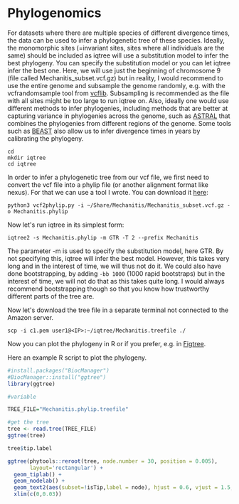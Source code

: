 # Phylogenomics

For datasets where there are multiple species of different divergence times, the data can be used to infer a phylogenetic tree of these species. Ideally, the monomorphic sites (=invariant sites, sites where all individuals are the same) should be included as iqtree will use a substitution model to infer the best phylogeny. You can specify the substitution model or you can let iqtree infer the best one. Here, we will use just the beginning of chromosome 9 (file called Mechanitis_subset.vcf.gz) but in reality, I would recommend to use the entire genome and subsample the genome randomly, e.g. with the vcfrandomsample tool from [vcflib](https://github.com/vcflib/vcflib). Subsampling is recommended as the file with all sites might be too large to run iqtree on. Also, ideally one would use different methods to infer phylogenies, including methods that are better at capturing variance in phylogenies across the genome, such as [ASTRAL](https://github.com/smirarab/ASTRAL) that combines the phylogenies from different regions of the genome. Some tools such as [BEAST](https://beast.community/) also allow us to infer divergence times in years by calibrating the phylogeny.

```shell
cd
mkdir iqtree
cd iqtree
```
In order to infer a phylogenetic tree from our vcf file, we first need to convert the vcf file into a phylip file (or another alignment format like nexus). For that we can use a tool I wrote. You can download it [here](https://github.com/joanam/scripts/blob/master/vcf2phylip.py):

```shell
python3 vcf2phylip.py -i ~/Share/Mechanitis/Mechanitis_subset.vcf.gz -o Mechanitis.phylip
```

Now let's run iqtree in its simplest form:
```shell
iqtree2 -s Mechanitis.phylip -m GTR -T 2 --prefix Mechanitis
```
The parameter -m is used to specify the substitution model, here GTR. By not specifying this, iqtree will infer the best model. However, this takes very long and in the interest of time, we will thus not do it.
We could also have done bootstrapping, by adding `-bb 1000` (1000 rapid bootstraps) but in the interest of time, we will not do that as this takes quite long. I would always recommend bootstrapping though so that you know how trustworthy different parts of the tree are.

Now let's download the tree file in a separate terminal not connected to the Amazon server.

```shell
scp -i c1.pem user1@<IP>:~/iqtree/Mechanitis.treefile ./
```

Now you can plot the phylogeny in R or if you prefer, e.g. in [Figtree](http://tree.bio.ed.ac.uk/software/figtree/).

Here an example R script to plot the phylogeny.

```R
#install.packages("BiocManager")
#BiocManager::install("ggtree")
library(ggtree)

#variable

TREE_FILE="Mechanitis.phylip.treefile"

#get the tree
tree <- read.tree(TREE_FILE)
ggtree(tree)

tree$tip.label

ggtree(phytools::reroot(tree, node.number = 30, position = 0.005),
       layout='rectangular') +
  geom_tiplab() +
  geom_nodelab() +
  geom_text2(aes(subset=!isTip,label = node), hjust = 0.6, vjust = 1.5, colour = "blue") +
  xlim(c(0,0.03))

```
